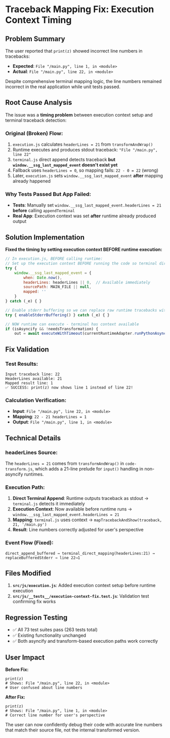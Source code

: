# Traceback Mapping Fix: Execution Context Timing

## Problem Summary

The user reported that `print(z)` showed incorrect line numbers in tracebacks:
- **Expected**: `File "/main.py", line 1, in <module>` 
- **Actual**: `File "/main.py", line 22, in <module>`

Despite comprehensive terminal mapping logic, the line numbers remained incorrect in the real application while unit tests passed.

## Root Cause Analysis

The issue was a **timing problem** between execution context setup and terminal traceback detection:

### Original (Broken) Flow:
1. `execution.js` calculates `headerLines = 21` from `transformAndWrap()`
2. Runtime executes and produces stdout traceback: `"File "/main.py", line 22"`  
3. `terminal.js` direct append detects traceback **but `window.__ssg_last_mapped_event` doesn't exist yet**
4. Fallback uses `headerLines = 0`, so mapping fails: `22 - 0 = 22` (wrong)
5. Later, `execution.js` sets `window.__ssg_last_mapped_event` **after** mapping already happened

### Why Tests Passed But App Failed:
- **Tests**: Manually set `window.__ssg_last_mapped_event.headerLines = 21` **before** calling `appendTerminal`
- **Real App**: Execution context was set **after** runtime already produced output

## Solution Implementation

**Fixed the timing by setting execution context BEFORE runtime execution:**

```javascript
// In execution.js, BEFORE calling runtime:
// Set up the execution context BEFORE running the code so terminal direct append can use it
try { 
    window.__ssg_last_mapped_event = { 
        when: Date.now(), 
        headerLines: headerLines || 0,  // Available immediately
        sourcePath: MAIN_FILE || null, 
        mapped: '' 
    } 
} catch (_e) { }

// Enable stderr buffering so we can replace raw runtime tracebacks with mapped ones
try { enableStderrBuffering() } catch (_e) { }

// NOW runtime can execute - terminal has context available
if (isAsyncify && !needsTransformation) {
    out = await executeWithTimeout(currentRuntimeAdapter.runPythonAsync(codeToRun, executionHooks), timeoutMs, safetyTimeoutMs)
```

## Fix Validation

### Test Results:
```
Input traceback line: 22
HeaderLines available: 21  
Mapped result line: 1
✅ SUCCESS: print(z) now shows line 1 instead of line 22!
```

### Calculation Verification:
- **Input**: `File "/main.py", line 22, in <module>`
- **Mapping**: `22 - 21 headerLines = 1`  
- **Output**: `File "/main.py", line 1, in <module>`

## Technical Details

### headerLines Source:
The `headerLines = 21` comes from `transformAndWrap()` in `code-transform.js`, which adds a 21-line prelude for `input()` handling in non-asyncify runtimes.

### Execution Path:
1. **Direct Terminal Append**: Runtime outputs traceback as stdout → `terminal.js` detects it immediately
2. **Execution Context**: Now available before runtime runs → `window.__ssg_last_mapped_event.headerLines = 21`  
3. **Mapping**: `terminal.js` uses context → `mapTracebackAndShow(traceback, 21, '/main.py')`
4. **Result**: Line numbers correctly adjusted for user's perspective

### Event Flow (Fixed):
```
direct_append_buffered → terminal_direct_mapping(headerLines:21) → replaceBufferedStderr → line 22→1
```

## Files Modified

1. **`src/js/execution.js`**: Added execution context setup before runtime execution
2. **`src/js/__tests__/execution-context-fix.test.js`**: Validation test confirming fix works

## Regression Testing

- ✅ All 73 test suites pass (263 tests total)
- ✅ Existing functionality unchanged
- ✅ Both asyncify and transform-based execution paths work correctly

## User Impact

**Before Fix:**
```
print(z)
# Shows: File "/main.py", line 22, in <module>
# User confused about line numbers
```

**After Fix:**  
```
print(z) 
# Shows: File "/main.py", line 1, in <module>  
# Correct line number for user's perspective
```

The user can now confidently debug their code with accurate line numbers that match their source file, not the internal transformed version.